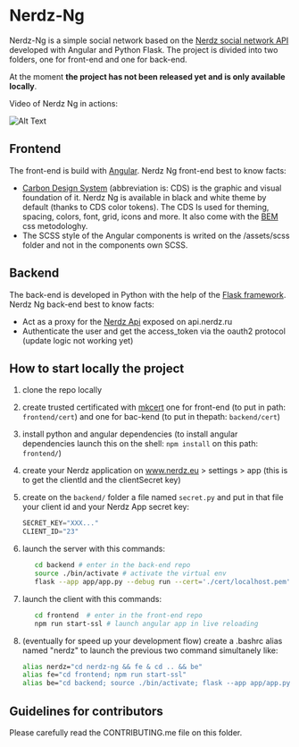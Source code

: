 # Nerdz-Ng

Nerdz-Ng is a simple social network based on the [Nerdz social network API](https://api.nerdz.eu/docs) developed with Angular and Python Flask.
The project is divided into two folders, one for front-end and one for back-end.

At the moment **the project has not been released yet and is only available locally**.

Video of Nerdz Ng in actions:

![Alt Text](https://media.giphy.com/media/v1.Y2lkPTc5MGI3NjExNWthdjBxaWFhdzZnbTF5bnNzbnR4NGE0c2lkeXgzM3E4cDhlYm5tNyZlcD12MV9pbnRlcm5hbF9naWZfYnlfaWQmY3Q9Zw/Q6zy0F8FAVIe9E88Cs/giphy.gif)

## Frontend
The front-end is build with [Angular](https://angular.dev/). 
Nerdz Ng front-end best to know facts:
* [Carbon Design System](https://carbondesignsystem.com/) (abbreviation is: CDS) is the graphic and visual foundation of it. Nerdz Ng is available in black and white theme by default (thanks to CDS color tokens). The CDS Is used for theming, spacing, colors, font, grid, icons and more. It also come with the [BEM](https://getbem.com/) css metodologhy.
* The SCSS style of the Angular components is writed on the /assets/scss folder and not in the components own SCSS.

## Backend
The back-end is developed in Python with the help of the [Flask framework](https://flask.palletsprojects.com/en/3.0.x/).
Nerdz Ng back-end best to know facts:
* Act as a proxy for the [Nerdz Api](https://github.com/nerdzeu/nerdz-api) exposed on api.nerdz.ru
* Authenticate the user and get the access_token via the oauth2 protocol (update logic not working yet)

## How to start locally the project
1. clone the repo locally
2. create trusted certificated with [mkcert](https://github.com/FiloSottile/mkcert) one for front-end (to put in path: `frontend/cert`) and one for bac-kend (to put in thepath: `backend/cert`)
3. install python and angular dependencies (to install angular dependencies launch this on the shell: `npm install` on this path: `frontend/`)
4. create your Nerdz application on www.nerdz.eu > settings > app (this is to get the clientId and the clientSecret key)
5. create on the `backend/` folder a file named `secret.py` and put in that file your client id and your Nerdz App secret key:

    ```python
    SECRET_KEY="XXX..."
    CLIENT_ID="23"
    ```
6. launch the server with this commands:
    ```bash
       cd backend # enter in the back-end repo
       source ./bin/activate # activate the virtual env
       flask --app app/app.py --debug run --cert='./cert/localhost.pem' --key='./cert/localhost-key.pem # launch app.py with flask
    ```
8. launch the client with this commands:
    ```bash
       cd frontend  # enter in the front-end repo
       npm run start-ssl # launch angular app in live reloading
    ```
10. (eventually for speed up your development flow) create a .bashrc alias named "nerdz" to launch the previous two command simultanely like:

    ```bash
    alias nerdz="cd nerdz-ng && fe & cd .. && be"
    alias fe="cd frontend; npm run start-ssl"
    alias be="cd backend; source ./bin/activate; flask --app app/app.py --debug run --cert='./cert/localhost.pem' --key='./cert/localhost-key.pem"
    ```

## Guidelines for contributors
Please carefully read the CONTRIBUTING.me file on this folder.
